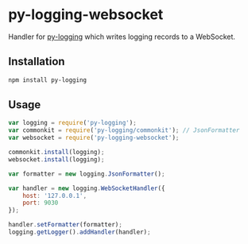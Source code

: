 # py-logging-websocket
Handler for [py-logging][1] which writes logging records to a WebSocket.

## Installation
```bash
npm install py-logging
```

## Usage
```javascript
var logging = require('py-logging');
var commonkit = require('py-logging/commonkit'); // JsonFormatter
var websocket = require('py-logging-websocket');

commonkit.install(logging);
websocket.install(logging);

var formatter = new logging.JsonFormatter();

var handler = new logging.WebSocketHandler({
	host: '127.0.0.1',
	port: 9030
});

handler.setFormatter(formatter);
logging.getLogger().addHandler(handler);
```

[1]: https://github.com/jose-pleonasm/py-logging
